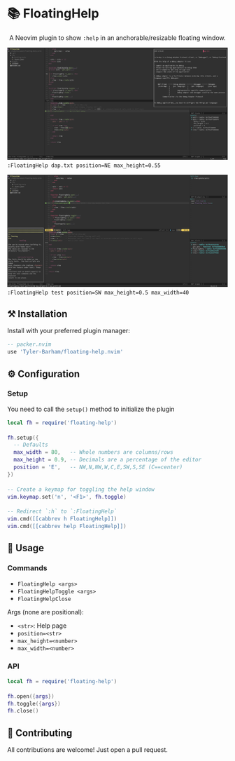 # 📚 FloatingHelp

<p align="center">A Neovim plugin to show <code>:help</code> in an anchorable/resizable floating window.</p>

![FloatingHelp Screenshot](./media/floating-help-active.png)
`:FloatingHelp dap.txt position=NE max_height=0.55`

![FloatingHelp Screenshot](./media/floating-help-inactive.png)
`:FloatingHelp test position=SW max_height=0.5 max_width=40`

## ⚒️ Installation

Install with your preferred plugin manager:

```lua
-- packer.nvim
use 'Tyler-Barham/floating-help.nvim'
```

## ⚙️ Configuration

### Setup

You need to call the `setup()` method to initialize the plugin

```lua
local fh = require('floating-help')

fh.setup({
  -- Defaults
  max_width = 80,   -- Whole numbers are columns/rows
  max_height = 0.9, -- Decimals are a percentage of the editor
  position = 'E',   -- NW,N,NW,W,C,E,SW,S,SE (C==center)
})

-- Create a keymap for toggling the help window
vim.keymap.set('n', '<F1>', fh.toggle)

-- Redirect `:h` to `:FloatingHelp`
vim.cmd([[cabbrev h FloatingHelp]])
vim.cmd([[cabbrev help FloatingHelp]])
```

## 🚀 Usage

### Commands

- `FloatingHelp <args>`
- `FloatingHelpToggle <args>`
- `FloatingHelpClose`

Args (none are positional):

- `<str>`: Help page
- `position=<str>`
- `max_height=<number>`
- `max_width=<number>`

### API

```lua
local fh = require('floating-help')

fh.open({args})
fh.toggle({args})
fh.close()
```

## 🤝 Contributing

All contributions are welcome! Just open a pull request.
